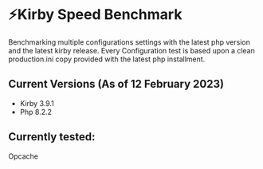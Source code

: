 # ⚡️Kirby Speed Benchmark

Benchmarking multiple configurations settings with the latest php version and the latest kirby release. Every Configuration test is based upon a clean production.ini copy provided with the latest php installment.

## Current Versions (As of 12 February 2023)

- Kirby 3.9.1
- Php 8.2.2

## Currently tested:

Opcache
